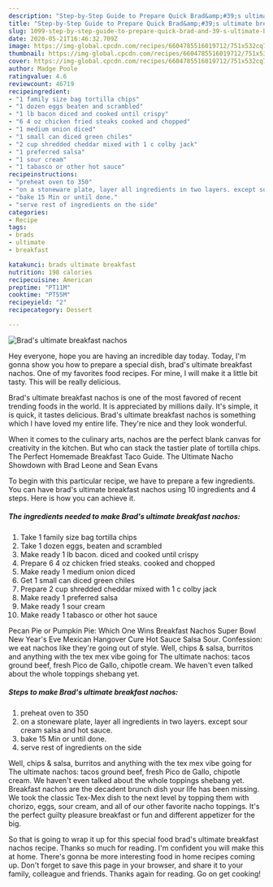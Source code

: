 ```yaml
---
description: "Step-by-Step Guide to Prepare Quick Brad&amp;#39;s ultimate breakfast nachos"
title: "Step-by-Step Guide to Prepare Quick Brad&amp;#39;s ultimate breakfast nachos"
slug: 1099-step-by-step-guide-to-prepare-quick-brad-and-39-s-ultimate-breakfast-nachos
date: 2020-05-21T16:46:32.709Z
image: https://img-global.cpcdn.com/recipes/6604785516019712/751x532cq70/brads-ultimate-breakfast-nachos-recipe-main-photo.jpg
thumbnail: https://img-global.cpcdn.com/recipes/6604785516019712/751x532cq70/brads-ultimate-breakfast-nachos-recipe-main-photo.jpg
cover: https://img-global.cpcdn.com/recipes/6604785516019712/751x532cq70/brads-ultimate-breakfast-nachos-recipe-main-photo.jpg
author: Madge Poole
ratingvalue: 4.6
reviewcount: 46719
recipeingredient:
- "1 family size bag tortilla chips"
- "1 dozen eggs beaten and scrambled"
- "1 lb bacon diced and cooked until crispy"
- "6 4 oz chicken fried steaks cooked and chopped"
- "1 medium onion diced"
- "1 small can diced green chiles"
- "2 cup shredded cheddar mixed with 1 c colby jack"
- "1 preferred salsa"
- "1 sour cream"
- "1 tabasco or other hot sauce"
recipeinstructions:
- "preheat oven to 350"
- "on a stoneware plate, layer all ingredients in two layers. except sour cream salsa and hot sauce."
- "bake 15 Min or until done."
- "serve rest of ingredients on the side"
categories:
- Recipe
tags:
- brads
- ultimate
- breakfast

katakunci: brads ultimate breakfast 
nutrition: 198 calories
recipecuisine: American
preptime: "PT11M"
cooktime: "PT55M"
recipeyield: "2"
recipecategory: Dessert

---
```



![Brad&#39;s ultimate breakfast nachos](https://img-global.cpcdn.com/recipes/6604785516019712/751x532cq70/brads-ultimate-breakfast-nachos-recipe-main-photo.jpg)

Hey everyone, hope you are having an incredible day today. Today, I'm gonna show you how to prepare a special dish, brad&#39;s ultimate breakfast nachos. One of my favorites food recipes. For mine, I will make it a little bit tasty. This will be really delicious.

Brad&#39;s ultimate breakfast nachos is one of the most favored of recent trending foods in the world. It is appreciated by millions daily. It's simple, it is quick, it tastes delicious. Brad&#39;s ultimate breakfast nachos is something which I have loved my entire life. They're nice and they look wonderful.

When it comes to the culinary arts, nachos are the perfect blank canvas for creativity in the kitchen. But who can stack the tastier plate of tortilla chips. The Perfect Homemade Breakfast Taco Guide. The Ultimate Nacho Showdown with Brad Leone and Sean Evans


To begin with this particular recipe, we have to prepare a few ingredients. You can have brad&#39;s ultimate breakfast nachos using 10 ingredients and 4 steps. Here is how you can achieve it.

<!--inarticleads1-->

##### The ingredients needed to make Brad&#39;s ultimate breakfast nachos:

1. Take 1 family size bag tortilla chips
1. Take 1 dozen eggs, beaten and scrambled
1. Make ready 1 lb bacon. diced and cooked until crispy
1. Prepare 6 4 oz chicken fried steaks. cooked and chopped
1. Make ready 1 medium onion diced
1. Get 1 small can diced green chiles
1. Prepare 2 cup shredded cheddar mixed with 1 c colby jack
1. Make ready 1 preferred salsa
1. Make ready 1 sour cream
1. Make ready 1 tabasco or other hot sauce


Pecan Pie or Pumpkin Pie: Which One Wins Breakfast Nachos Super Bowl New Year&#39;s Eve Mexican Hangover Cure Hot Sauce Salsa Sour. Confession: we eat nachos like they&#39;re going out of style. Well, chips &amp; salsa, burritos and anything with the tex mex vibe going for The ultimate nachos: tacos ground beef, fresh Pico de Gallo, chipotle cream. We haven&#39;t even talked about the whole toppings shebang yet. 

<!--inarticleads2-->

##### Steps to make Brad&#39;s ultimate breakfast nachos:

1. preheat oven to 350
1. on a stoneware plate, layer all ingredients in two layers. except sour cream salsa and hot sauce.
1. bake 15 Min or until done.
1. serve rest of ingredients on the side


Well, chips &amp; salsa, burritos and anything with the tex mex vibe going for The ultimate nachos: tacos ground beef, fresh Pico de Gallo, chipotle cream. We haven&#39;t even talked about the whole toppings shebang yet. Breakfast nachos are the decadent brunch dish your life has been missing. We took the classic Tex-Mex dish to the next level by topping them with chorizo, eggs, sour cream, and all of our other favorite nacho toppings. It&#39;s the perfect guilty pleasure breakfast or fun and different appetizer for the big. 

So that is going to wrap it up for this special food brad&#39;s ultimate breakfast nachos recipe. Thanks so much for reading. I'm confident you will make this at home. There's gonna be more interesting food in home recipes coming up. Don't forget to save this page in your browser, and share it to your family, colleague and friends. Thanks again for reading. Go on get cooking!

